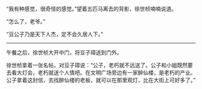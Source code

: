 



“我有种感觉，很奇怪的感觉。”望着五匹马离去的背影，徐世桢喃喃说道。

“怎么了，老爷。”

“豆公子乃是天下人杰，定不会久居人下。”

***

午餐之后，徐世桢大开中门，将豆子璋送到门外。

徐世桢拿着一张名帖，对豆子璋说：“公子，老朽就不远送了。公子和小姐既然要去看大灯会，老朽就送个人情吧。在文明广场旁边有一家醉仙楼，是老朽的产业。公子拿着这封信，去找醉仙楼的老板，就可以在那里观灯，比在大街上可好多了。”

